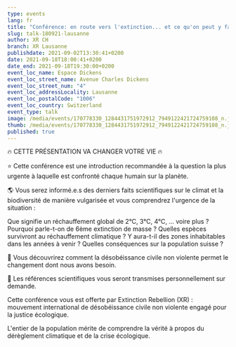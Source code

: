 ```yaml
---
type: events
lang: fr
title: "Conférence: en route vers l'extinction... et ce qu'on peut y faire"
slug: talk-180921-lausanne
author: XR CH
branch: XR Lausanne
publishdate: 2021-09-02T13:30:41+0200
date: 2021-09-18T18:00:41+0200
date_end: 2021-09-18T19:30:00+0200
event_loc_name: Espace Dickens
event_loc_street_name: Avenue Charles Dickens
event_loc_street_num: "4"
event_loc_addressLocality: Lausanne
event_loc_postalCode: "1006"
event_loc_country: Switzerland
event_type: talk
image: /media/events/170778330_1284431751972912_7949122421724759108_n.jpg
thumb: /media/events/170778330_1284431751972912_7949122421724759108_n.jpg
published: true
---
```

🔥 CETTE PRÉSENTATION VA CHANGER VOTRE VIE 🔥 

⭐ Cette conférence est une introduction recommandée à la question la plus urgente à laquelle est confronté chaque humain sur la planète. 

🌎 Vous serez informé.e.s des derniers faits scientifiques sur le climat et la biodiversité de manière vulgarisée et vous comprendrez l'urgence de la situation :

Que signifie un réchauffement global de 2°C, 3°C, 4°C, … voire plus ? Pourquoi parle-t-on de 6ème extinction de masse ? Quelles espèces survivront au réchauffement climatique ? Y aura-t-il des zones inhabitables dans les années à venir ? Quelles conséquences sur la population suisse ?

🌳 Vous découvrirez comment la désobéissance civile non violente permet le changement dont nous avons besoin.

📃 Les références scientifiques vous seront transmises personnellement sur demande.

Cette conférence vous est offerte par Extinction Rebellion (XR) : mouvement international de désobéissance civile non violente engagé pour la justice écologique.

L'entier de la population mérite de comprendre la vérité à propos du dérèglement climatique et de la crise écologique.